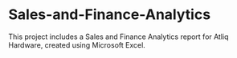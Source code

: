 # Sales-and-Finance-Analytics
This project includes a Sales and Finance Analytics report for Atliq Hardware, created using Microsoft Excel.
